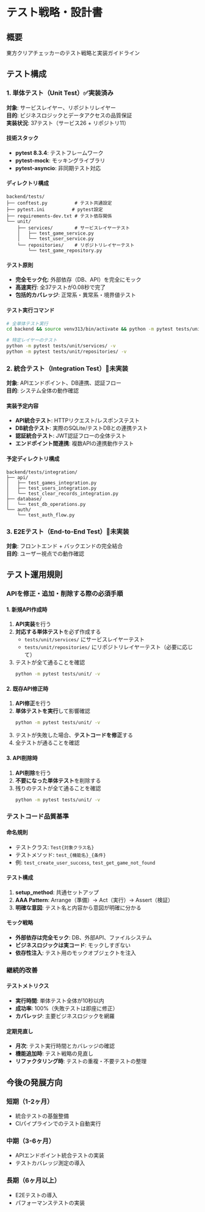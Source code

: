 # テスト戦略・設計書

## 概要
東方クリアチェッカーのテスト戦略と実装ガイドライン

## テスト構成

### 1. 単体テスト（Unit Test）✅実装済み
**対象**: サービスレイヤー、リポジトリレイヤー  
**目的**: ビジネスロジックとデータアクセスの品質保証  
**実装状況**: 37テスト（サービス26 + リポジトリ11）

#### 技術スタック
- **pytest 8.3.4**: テストフレームワーク
- **pytest-mock**: モッキングライブラリ
- **pytest-asyncio**: 非同期テスト対応

#### ディレクトリ構成
```
backend/tests/
├── conftest.py          # テスト共通設定
├── pytest.ini          # pytest設定
├── requirements-dev.txt # テスト依存関係
└── unit/
    ├── services/        # サービスレイヤーテスト
    │   ├── test_game_service.py
    │   └── test_user_service.py
    └── repositories/    # リポジトリレイヤーテスト
        └── test_game_repository.py
```

#### テスト原則
- **完全モック化**: 外部依存（DB、API）を完全にモック
- **高速実行**: 全37テストが0.08秒で完了
- **包括的カバレッジ**: 正常系・異常系・境界値テスト

#### テスト実行コマンド
```bash
# 全単体テスト実行
cd backend && source venv313/bin/activate && python -m pytest tests/unit/ -v

# 特定レイヤーのテスト
python -m pytest tests/unit/services/ -v
python -m pytest tests/unit/repositories/ -v
```

### 2. 統合テスト（Integration Test）🔴未実装
**対象**: APIエンドポイント、DB連携、認証フロー  
**目的**: システム全体の動作確認  

#### 実装予定内容
- **API統合テスト**: HTTPリクエスト/レスポンステスト
- **DB統合テスト**: 実際のSQLite/テストDBとの連携テスト
- **認証統合テスト**: JWT認証フローの全体テスト
- **エンドポイント間連携**: 複数APIの連携動作テスト

#### 予定ディレクトリ構成
```
backend/tests/integration/
├── api/
│   ├── test_games_integration.py
│   ├── test_users_integration.py
│   └── test_clear_records_integration.py
├── database/
│   └── test_db_operations.py
└── auth/
    └── test_auth_flow.py
```

### 3. E2Eテスト（End-to-End Test）🔴未実装
**対象**: フロントエンド + バックエンドの完全結合  
**目的**: ユーザー視点での動作確認

## テスト運用規則

### APIを修正・追加・削除する際の必須手順

#### 1. 新規API作成時
1. **API実装**を行う
2. **対応する単体テスト**を必ず作成する
   - `tests/unit/services/` にサービスレイヤーテスト
   - `tests/unit/repositories/` にリポジトリレイヤーテスト（必要に応じて）
3. テストが全て通ることを確認
   ```bash
   python -m pytest tests/unit/ -v
   ```

#### 2. 既存API修正時
1. **API修正**を行う
2. **単体テストを実行**して影響確認
   ```bash
   python -m pytest tests/unit/ -v
   ```
3. テストが失敗した場合、**テストコードを修正**する
4. 全テストが通ることを確認

#### 3. API削除時
1. **API削除**を行う
2. **不要になった単体テスト**を削除する
3. 残りのテストが全て通ることを確認
   ```bash
   python -m pytest tests/unit/ -v
   ```

### テストコード品質基準

#### 命名規則
- テストクラス: `Test{対象クラス名}`
- テストメソッド: `test_{機能名}_{条件}`
- 例: `test_create_user_success`, `test_get_game_not_found`

#### テスト構成
1. **setup_method**: 共通セットアップ
2. **AAA Pattern**: Arrange（準備）→ Act（実行）→ Assert（検証）
3. **明確な意図**: テスト名と内容から意図が明確に分かる

#### モック戦略
- **外部依存は完全モック**: DB、外部API、ファイルシステム
- **ビジネスロジックは実コード**: モックしすぎない
- **依存性注入**: テスト用のモックオブジェクトを注入

### 継続的改善

#### テストメトリクス
- **実行時間**: 単体テスト全体が10秒以内
- **成功率**: 100%（失敗テストは即座に修正）
- **カバレッジ**: 主要ビジネスロジックを網羅

#### 定期見直し
- **月次**: テスト実行時間とカバレッジの確認
- **機能追加時**: テスト戦略の見直し
- **リファクタリング時**: テストの重複・不要テストの整理

## 今後の発展方向

### 短期（1-2ヶ月）
- 統合テストの基盤整備
- CIパイプラインでのテスト自動実行

### 中期（3-6ヶ月）
- APIエンドポイント統合テストの実装
- テストカバレッジ測定の導入

### 長期（6ヶ月以上）
- E2Eテストの導入
- パフォーマンステストの実装
